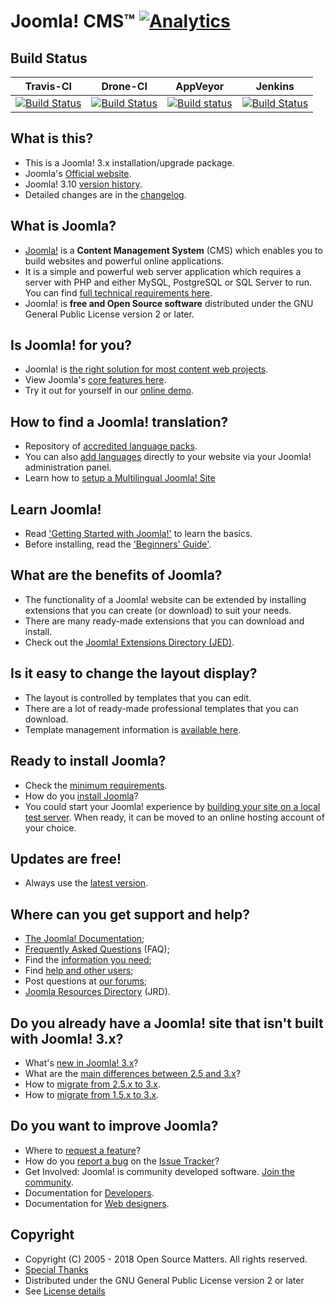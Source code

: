 Joomla! CMS™ [![Analytics](https://ga-beacon.appspot.com/UA-544070-3/joomla-cms/readme)](https://github.com/igrigorik/ga-beacon)
====================

Build Status
---------------------
| Travis-CI  | Drone-CI | AppVeyor | Jenkins |
| ------------- | ------------- | ------------- | ------------- |
| [![Build Status](https://travis-ci.org/joomla/joomla-cms.svg?branch=staging)](https://travis-ci.org/joomla/joomla-cms)  | [![Build Status](http://213.160.72.75/api/badges/joomla/joomla-cms/status.svg)](http://213.160.72.75/joomla/joomla-cms)  | [![Build status](https://ci.appveyor.com/api/projects/status/bpcxulw6nnxlv8kb/branch/staging?svg=true)](https://ci.appveyor.com/project/joomla/joomla-cms)  | [![Build Status](http://build.joomla.org/job/cms/badge/icon)](http://build.joomla.org/job/cms/)  |

What is this?
---------------------
* This is a Joomla! 3.x installation/upgrade package.
* Joomla's [Official website](https://www.joomla.org).
* Joomla! 3.10 [version history](https://docs.joomla.org/Special:MyLanguage/Joomla_3.10_version_history).
* Detailed changes are in the [changelog](https://github.com/joomla/joomla-cms/commits/staging).

What is Joomla?
---------------------
* [Joomla!](https://www.joomla.org/about-joomla.html) is a **Content Management System** (CMS) which enables you to build websites and powerful online applications.
* It is a simple and powerful web server application which requires a server with PHP and either MySQL, PostgreSQL or SQL Server to run. You can find [full technical requirements here](https://downloads.joomla.org/technical-requirements).
* Joomla! is **free and Open Source software** distributed under the GNU General Public License version 2 or later.

Is Joomla! for you?
---------------------
* Joomla! is [the right solution for most content web projects](https://docs.joomla.org/Special:MyLanguage/Portal:Learn_More).
* View Joomla's [core features here](https://www.joomla.org/core-features.html).
* Try it out for yourself in our [online demo](https://demo.joomla.org).

How to find a Joomla! translation?
---------------------
* Repository of [accredited language packs](https://community.joomla.org/translations.html).
* You can also [add languages](https://docs.joomla.org/Special:MyLanguage/J3.x:Setup_a_Multilingual_Site/Installing_New_Language) directly to your website via your Joomla! administration panel.
* Learn how to [setup a Multilingual Joomla! Site](https://docs.joomla.org/Special:MyLanguage/J3.x:Setup_a_Multilingual_Site)

Learn Joomla!
---------------------
* Read ['Getting Started with Joomla!'](https://docs.joomla.org/Special:MyLanguage/J3.x:Getting_Started_with_Joomla!) to learn the basics.
* Before installing, read the ['Beginners' Guide'](https://docs.joomla.org/Special:MyLanguage/Portal:Beginners).

What are the benefits of Joomla?
---------------------
* The functionality of a Joomla! website can be extended by installing extensions that you can create (or download) to suit your needs.
* There are many ready-made extensions that you can download and install.
* Check out the [Joomla! Extensions Directory (JED)](https://extensions.joomla.org).

Is it easy to change the layout display?
---------------------
* The layout is controlled by templates that you can edit.
* There are a lot of ready-made professional templates that you can download.
* Template management information is [available here](https://docs.joomla.org/Special:MyLanguage/Portal:Template_Management).

Ready to install Joomla?
---------------------
* Check the [minimum requirements](https://downloads.joomla.org/technical-requirements). 
* How do you [install Joomla](https://docs.joomla.org/Special:MyLanguage/J3.x:Installing_Joomla)?
* You could start your Joomla! experience by [building your site on a local test server](https://docs.joomla.org/Special:MyLanguage/Installing_Joomla_locally).
When ready, it can be moved to an online hosting account of your choice.

Updates are free!
---------------------
* Always use the [latest version](https://downloads.joomla.org/latest).

Where can you get support and help?
---------------------
* [The Joomla! Documentation](https://docs.joomla.org/Special:MyLanguage/Main_Page);
* [Frequently Asked Questions](https://docs.joomla.org/Special:MyLanguage/Category:FAQ) (FAQ);
* Find the [information you need](https://docs.joomla.org/Special:MyLanguage/Start_here);
* Find [help and other users](https://www.joomla.org/about-joomla/create-and-share.html);
* Post questions at [our forums](https://forum.joomla.org);
* [Joomla Resources Directory](https://resources.joomla.org) (JRD).

Do you already have a Joomla! site that isn't built with Joomla! 3.x?
---------------------
* What's [new in Joomla! 3.x](https://www.joomla.org/3)?
* What are the [main differences between 2.5 and 3.x](https://docs.joomla.org/Special:MyLanguage/What_are_the_major_differences_between_Joomla!_2.5_and_3.x%3F)?
* How to [migrate from 2.5.x to 3.x](https://docs.joomla.org/Special:MyLanguage/Joomla_2.5_to_3.x_Step_by_Step_Migration).
* How to [migrate from 1.5.x to 3.x](https://docs.joomla.org/Special:MyLanguage/Joomla_1.5_to_3.x_Step_by_Step_Migration).

Do you want to improve Joomla?
--------------------
* Where to [request a feature](https://issues.joomla.org)?
* How do you [report a bug](https://docs.joomla.org/Special:MyLanguage/Filing_bugs_and_issues) on the [Issue Tracker](https://issues.joomla.org)?
* Get Involved: Joomla! is community developed software. [Join the community](https://volunteers.joomla.org).
* Documentation for [Developers](https://docs.joomla.org/Special:MyLanguage/Portal:Developers).
* Documentation for [Web designers](https://docs.joomla.org/Special:MyLanguage/Web_designers).

Copyright
---------------------
* Copyright (C) 2005 - 2018 Open Source Matters. All rights reserved.
* [Special Thanks](https://docs.joomla.org/Special:MyLanguage/Joomla!_Credits_and_Thanks)
* Distributed under the GNU General Public License version 2 or later
* See [License details](https://docs.joomla.org/Special:MyLanguage/Joomla_Licenses)

